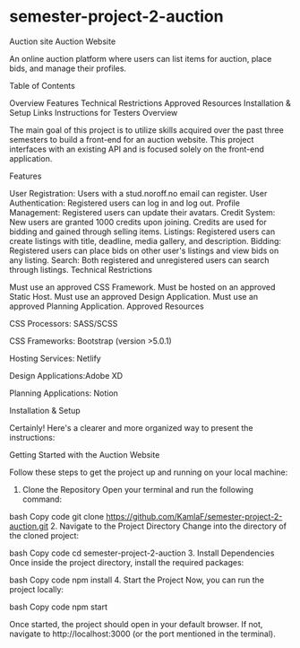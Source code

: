 # semester-project-2-auction
Auction site
Auction Website

An online auction platform where users can list items for auction, place bids, and manage their profiles.

Table of Contents

Overview
Features
Technical Restrictions
Approved Resources
Installation & Setup
Links
Instructions for Testers
Overview

The main goal of this project is to utilize skills acquired over the past three semesters to build a front-end for an auction website. This project interfaces with an existing API and is focused solely on the front-end application.

Features

User Registration: Users with a stud.noroff.no email can register.
User Authentication: Registered users can log in and log out.
Profile Management: Registered users can update their avatars.
Credit System: New users are granted 1000 credits upon joining. Credits are used for bidding and gained through selling items.
Listings: Registered users can create listings with title, deadline, media gallery, and description.
Bidding: Registered users can place bids on other user's listings and view bids on any listing.
Search: Both registered and unregistered users can search through listings.
Technical Restrictions

Must use an approved CSS Framework.
Must be hosted on an approved Static Host.
Must use an approved Design Application.
Must use an approved Planning Application.
Approved Resources

CSS Processors:  SASS/SCSS


CSS Frameworks: Bootstrap (version >5.0.1)

Hosting Services: Netlify

Design Applications:Adobe XD

Planning Applications: Notion


Installation & Setup


Certainly! Here's a clearer and more organized way to present the instructions:

Getting Started with the Auction Website

Follow these steps to get the project up and running on your local machine:

1. Clone the Repository
Open your terminal and run the following command:

bash
Copy code
git clone https://github.com/KamlaF/semester-project-2-auction.git
2. Navigate to the Project Directory
Change into the directory of the cloned project:

bash
Copy code
cd semester-project-2-auction
3. Install Dependencies
Once inside the project directory, install the required packages:

bash
Copy code
npm install
4. Start the Project
Now, you can run the project locally:

bash
Copy code
npm start


Once started, the project should open in your default browser. If not, navigate to http://localhost:3000 (or the port mentioned in the terminal).



